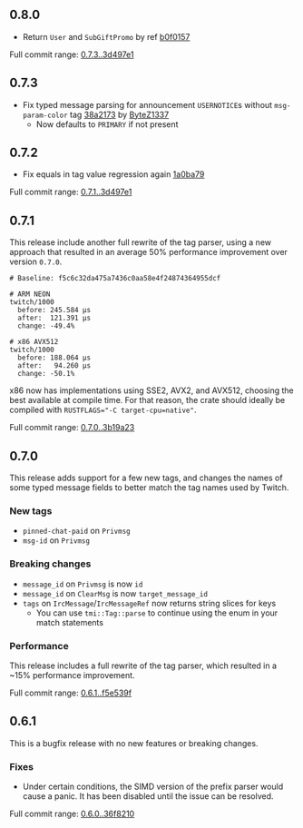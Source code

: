 ## 0.8.0

* Return `User` and `SubGiftPromo` by ref [b0f0157](https://github.com/jprochazk/tmi-rs/commit/b0f0157)

Full commit range: [0.7.3..3d497e1](https://github.com/jprochazk/tmi-rs/compare/0.7.3...3d497e1)

## 0.7.3

* Fix typed message parsing for announcement `USERNOTICE`s without `msg-param-color` tag [38a2173](https://github.com/jprochazk/tmi-rs/commit/38a2173) by [ByteZ1337](https://github.com/ByteZ1337)
  * Now defaults to `PRIMARY` if not present

## 0.7.2

* Fix equals in tag value regression again [1a0ba79](https://github.com/jprochazk/tmi-rs/commit/1a0ba79)

Full commit range: [0.7.1..3d497e1](https://github.com/jprochazk/tmi-rs/compare/0.7.1...3d497e1)

## 0.7.1

This release include another full rewrite of the tag parser, using a new approach that resulted
in an average 50% performance improvement over version `0.7.0`.

```
# Baseline: f5c6c32da475a7436c0aa58e4f24874364955dcf

# ARM NEON
twitch/1000 
  before: 245.584 µs
  after:  121.391 µs
  change: -49.4%

# x86 AVX512
twitch/1000
  before: 188.064 µs
  after:   94.260 µs
  change: -50.1%
```

x86 now has implementations using SSE2, AVX2, and AVX512, choosing the best available at compile time.
For that reason, the crate should ideally be compiled with `RUSTFLAGS="-C target-cpu=native"`.

Full commit range: [0.7.0..3b19a23](https://github.com/jprochazk/tmi-rs/compare/0.7.0...3b19a23)

## 0.7.0

This release adds support for a few new tags, and changes the names of some typed message fields
to better match the tag names used by Twitch.

### New tags

- `pinned-chat-paid` on `Privmsg`
- `msg-id` on `Privmsg`

### Breaking changes

- `message_id` on `Privmsg` is now `id`
- `message_id` on `ClearMsg` is now `target_message_id`
- `tags` on `IrcMessage`/`IrcMessageRef` now returns string slices for keys
  - You can use `tmi::Tag::parse` to continue using the enum in your match statements

### Performance

This release includes a full rewrite of the tag parser, which resulted in a ~15% performance improvement.

Full commit range: [0.6.1..f5e539f](https://github.com/jprochazk/tmi-rs/compare/0.6.1...f5e539f)

## 0.6.1

This is a bugfix release with no new features or breaking changes.

### Fixes

- Under certain conditions, the SIMD version of the prefix parser would cause a panic.
  It has been disabled until the issue can be resolved.

Full commit range: [0.6.0..36f8210](https://github.com/jprochazk/tmi-rs/compare/0.6.0...36f8210)
